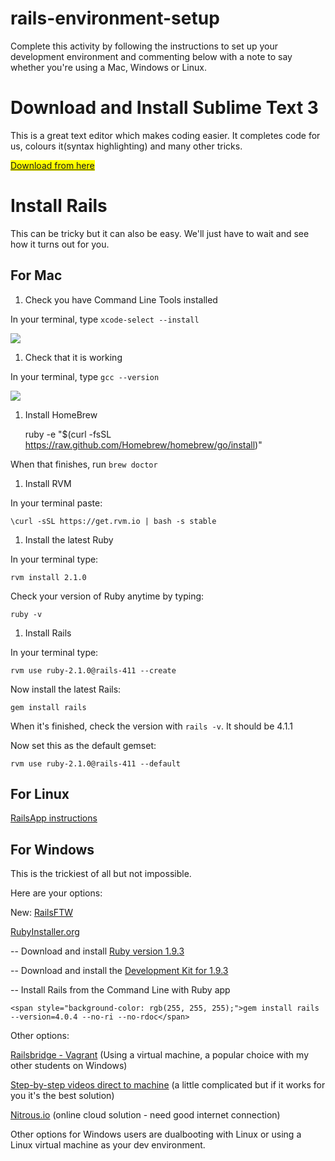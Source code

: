 rails-environment-setup
=======================
Complete this activity by following the instructions to set up your development environment and commenting below with a note to say whether you're using a Mac, Windows or Linux.

# Download and Install Sublime Text 3

This is a great text editor which makes coding easier. It completes code for us, colours it(syntax highlighting) and many other tricks.

[<span style="background-color: rgb(255, 255, 0);">Download from here</span>](http://www.sublimetext.com/3)

# Install Rails

This can be tricky but it can also be easy. We'll just have to wait and see how it turns out for you.

## For Mac

1.  Check you have Command Line Tools installed

In your terminal, type `xcode-select --install`

![](https://www.openlearning.com/courses/BeginnerCoder/Activities/134SetupRvmRubyAndRails/Screenshot2014-02-1508.20.47.png?action=download)

1.  Check that it is working

In your terminal, type `gcc --version`

![](https://www.openlearning.com/courses/BeginnerCoder/Activities/134SetupRvmRubyAndRails/Screenshot2014-02-1508.21.34.png?action=download)

1.  Install HomeBrew

    ruby -e "$(curl -fsSL https://raw.github.com/Homebrew/homebrew/go/install)"

When that finishes, run `brew doctor`

1.  Install RVM

In your terminal paste:

    \curl -sSL https://get.rvm.io | bash -s stable

1.  Install the latest Ruby

In your terminal type:

    rvm install 2.1.0

Check your version of Ruby anytime by typing:

    ruby -v

1.  Install Rails

In your terminal type:

    rvm use ruby-2.1.0@rails-411 --create

Now install the latest Rails:

    gem install rails

When it's finished, check the version with `rails -v`. It should be 4.1.1

Now set this as the default gemset:

    rvm use ruby-2.1.0@rails-411 --default

## For Linux

[RailsApp instructions](http://railsapps.github.io/installrubyonrails-ubuntu.html)

## For Windows

This is the trickiest of all but not impossible.

Here are your options:

New: [RailsFTW](http://railsftw.bryanbibat.net/)

[RubyInstaller.org ](http://rubyinstaller.org/downloads/)

-- Download and install [Ruby version 1.9.3](http://dl.bintray.com/oneclick/rubyinstaller/rubyinstaller-1.9.3-p545.exe?direct)

-- Download and install the [Development Kit for 1.9.3](https://github.com/downloads/oneclick/rubyinstaller/DevKit-tdm-32-4.5.2-20111229-1559-sfx.exe)

-- Install Rails from the Command Line with Ruby app 

    <span style="background-color: rgb(255, 255, 255);">gem install rails --version=4.0.4 --no-ri --no-rdoc</span>

Other options:

[Railsbridge - Vagrant](https://github.com/railsbridge-boston/railsbridge-virtual-machine) (Using a virtual machine, a popular choice with my other students on Windows)

[Step-by-step videos direct to machine](http://www.globalnerdy.com/2013/10/25/how-to-install-rails-4-on-windows-including-windows-8-and-8-1/) (a little complicated but if it works for you it's the best solution)

[Nitrous.io](https://www.nitrous.io/) (online cloud solution - need good internet connection)

Other options for Windows users are dualbooting with Linux or using a Linux virtual machine as your dev environment.
